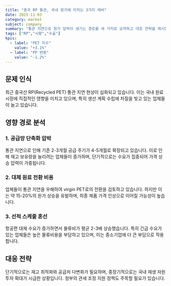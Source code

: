 ```yaml
---
title: "중국 RP 통관, 국내 원가에 미치는 3가지 레버"
date: 2025-11-03
category: market
subject: company
summary: "통관 지연으로 원가 압박이 생기는 경로를 세 가지로 요약하고 대응 전략을 제시합니다. 예상되는 시장 영향과 수입사별 대응 차이점을 분석했습니다."
tags: ["RP","시황","수출"]
kpis:
  - label: "PET 지수"
    value: "+3.1%"
  - label: "PP 변동"
    value: "-1.2%"
---
```


## 문제 인식

최근 중국산 RP(Recycled PET) 통관 지연 현상이 심화되고 있습니다. 이는 국내 원료시장에 직접적인 영향을 미치고 있으며, 특히 생산 계획 수립에 차질을 빚고 있는 업체들이 늘고 있습니다.

## 영향 경로 분석

### 1. 공급망 단축화 압박
통관 지연으로 인해 기존 2-3개월 공급 주기가 4-5개월로 확장되고 있습니다. 이로 인해 재고 보유량을 늘리려는 업체들이 증가하며, 단기적으로는 수요가 집중되어 가격 상승 압력이 가중됩니다.

### 2. 대체 원료 전환 비용
업체들이 통관 지연을 우해하여 virgin PET로의 전환을 검토하고 있습니다. 하지만 이는 약 15-20%의 원가 상승을 유발하며, 최종 제품 가격 인상으로 이어질 가능성이 높습니다.

### 3. 선적 스케줄 혼선
항공편 대체 수요가 증가하면서 물류비가 평균 2-3배 상승했습니다. 특히 긴급 수요가 있는 업체들은 높은 물류비용을 부담하고 있으며, 이는 중소기업에 더 큰 부담으로 작용합니다.

## 대응 전략

단기적으로는 재고 최적화와 공급처 다변화가 필요하며, 중장기적으로는 국내 재생 자원 투자 확대가 시급한 상황입니다. 정부의 관세 조정 지원 정책도 주목할 필요가 있습니다.
